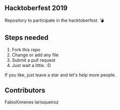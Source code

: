 ## Hacktoberfest 2019
Repository to participate in the hacktoberfest. :bomb:

## Steps needed
1. Fork this repo
2. Change or add any file
3. Submit a pull request
4. Just wait a little. :D

If you like, just leave a star and let's help more people. 

## Contributors
FabioXimenes
larisqueiroz
